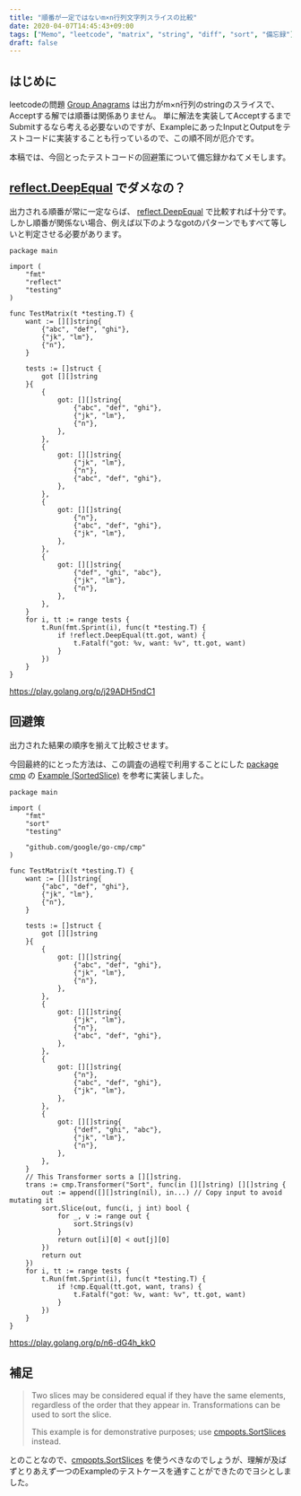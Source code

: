 ```yaml
---
title: "順番が一定ではないm×n行列文字列スライスの比較"
date: 2020-04-07T14:45:43+09:00
tags: ["Memo", "leetcode", "matrix", "string", "diff", "sort", "備忘録"]
draft: false
---
```


## はじめに

leetcodeの問題 [Group Anagrams](https://leetcode.com/problems/group-anagrams/) は出力がm×n行列のstringのスライスで、Acceptする解では順番は関係ありません。
単に解法を実装してAcceptするまでSubmitするなら考える必要ないのですが、ExampleにあったInputとOutputをテストコードに実装することも行っているので、この順不同が厄介です。

本稿では、今回とったテストコードの回避策について備忘録かねてメモします。


## [reflect.DeepEqual](https://golang.org/pkg/reflect/#DeepEqual) でダメなの？

出力される順番が常に一定ならば、 [reflect.DeepEqual](https://golang.org/pkg/reflect/#DeepEqual) で比較すれば十分です。
しかし順番が関係ない場合、例えば以下のようなgotのパターンでもすべて等しいと判定させる必要があります。

```golang
package main

import (
	"fmt"
	"reflect"
	"testing"
)

func TestMatrix(t *testing.T) {
	want := [][]string{
		{"abc", "def", "ghi"},
		{"jk", "lm"},
		{"n"},
	}

	tests := []struct {
		got [][]string
	}{
		{
			got: [][]string{
				{"abc", "def", "ghi"},
				{"jk", "lm"},
				{"n"},
			},
		},
		{
			got: [][]string{
				{"jk", "lm"},
				{"n"},
				{"abc", "def", "ghi"},
			},
		},
		{
			got: [][]string{
				{"n"},
				{"abc", "def", "ghi"},
				{"jk", "lm"},
			},
		},
		{
			got: [][]string{
				{"def", "ghi", "abc"},
				{"jk", "lm"},
				{"n"},
			},
		},
	}
	for i, tt := range tests {
		t.Run(fmt.Sprint(i), func(t *testing.T) {
			if !reflect.DeepEqual(tt.got, want) {
				t.Fatalf("got: %v, want: %v", tt.got, want)
			}
		})
	}
}
```

https://play.golang.org/p/j29ADH5ndC1


## 回避策

出力された結果の順序を揃えて比較させます。

今回最終的にとった方法は、この調査の過程で利用することにした [package cmp](https://pkg.go.dev/github.com/google/go-cmp/cmp?tab=doc) の [Example (SortedSlice)](https://pkg.go.dev/github.com/google/go-cmp/cmp?tab=doc#example-Option-SortedSlice) を参考に実装しました。


```golang
package main

import (
	"fmt"
	"sort"
	"testing"

	"github.com/google/go-cmp/cmp"
)

func TestMatrix(t *testing.T) {
	want := [][]string{
		{"abc", "def", "ghi"},
		{"jk", "lm"},
		{"n"},
	}

	tests := []struct {
		got [][]string
	}{
		{
			got: [][]string{
				{"abc", "def", "ghi"},
				{"jk", "lm"},
				{"n"},
			},
		},
		{
			got: [][]string{
				{"jk", "lm"},
				{"n"},
				{"abc", "def", "ghi"},
			},
		},
		{
			got: [][]string{
				{"n"},
				{"abc", "def", "ghi"},
				{"jk", "lm"},
			},
		},
		{
			got: [][]string{
				{"def", "ghi", "abc"},
				{"jk", "lm"},
				{"n"},
			},
		},
	}
	// This Transformer sorts a [][]string.
	trans := cmp.Transformer("Sort", func(in [][]string) [][]string {
		out := append([][]string(nil), in...) // Copy input to avoid mutating it
		sort.Slice(out, func(i, j int) bool {
			for _, v := range out {
				sort.Strings(v)
			}
			return out[i][0] < out[j][0]
		})
		return out
	})
	for i, tt := range tests {
		t.Run(fmt.Sprint(i), func(t *testing.T) {
			if !cmp.Equal(tt.got, want, trans) {
				t.Fatalf("got: %v, want: %v", tt.got, want)
			}
		})
	}
}
```

https://play.golang.org/p/n6-dG4h_kkO

## 補足

> Two slices may be considered equal if they have the same elements, regardless of the order that they appear in. Transformations can be used to sort the slice.
> 
> This example is for demonstrative purposes; use [cmpopts.SortSlices](https://pkg.go.dev/github.com/google/go-cmp@v0.4.0/cmp/cmpopts?tab=doc#SortSlices) instead.

とのことなので、[cmpopts.SortSlices](https://pkg.go.dev/github.com/google/go-cmp@v0.4.0/cmp/cmpopts?tab=doc#SortSlices) を使うべきなのでしょうが、理解が及ばずとりあえず一つのExampleのテストケースを通すことができたのでヨシとしました。
